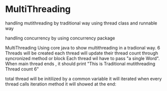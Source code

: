 # MultiThreading

handling mutithreading by traditional way using thread class and runnable way

handling concurrency by using concurrency package

MultiThreading
Using core java to show multithreading in a tradional way. 6 Threads will be created each thread will update their thread count through syncronized method or block Each thread wil have to pass "a single Word". When main thread ends , it should print "This is Traditional mutithreading Thread count 6"



total thread will be initilized by a common variable it will iterated when every thread calls iteration method it will showed at the end:
